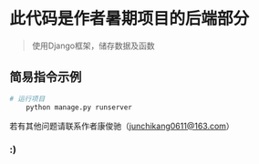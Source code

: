 # 此代码是作者暑期项目的后端部分

> 使用Django框架，储存数据及函数

## 简易指令示例

``` bash
# 运行项目
    python manage.py runserver
```
若有其他问题请联系作者康俊驰（junchikang0611@163.com）
### :)
